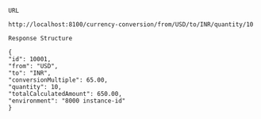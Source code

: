 `URL`
```
http://localhost:8100/currency-conversion/from/USD/to/INR/quantity/10
```


`Response Structure`
```
{
"id": 10001,
"from": "USD",
"to": "INR",
"conversionMultiple": 65.00,
"quantity": 10,
"totalCalculatedAmount": 650.00,
"environment": "8000 instance-id"
}
```